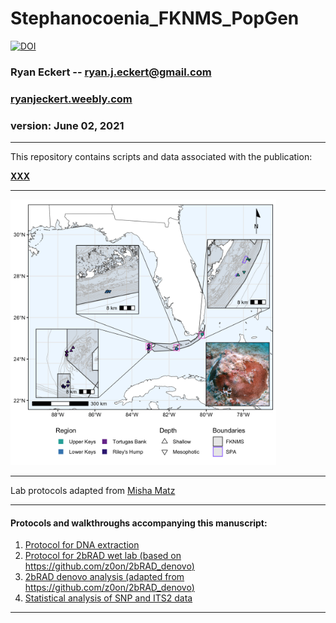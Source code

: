 # Stephanocoenia_FKNMS_PopGen

[![DOI](https://zenodo.org/badge/DOI/10.5281/zenodo.XXXXXX.svg)](https://doi.org/)

### Ryan Eckert -- <ryan.j.eckert@gmail.com>
### [ryanjeckert.weebly.com](https://ryanjeckert.weebly.com)
### version: June 02, 2021

------------------------------------------------------------------------
This repository contains scripts and data associated with the
publication: 

**[XXX](https://)**

------------------------------------------------------------------------

<img src="figures/map.png" width="425"/>

------------------------------------------------------------------------

Lab protocols adapted from [Misha Matz](https://docs.google.com/document/d/1am7L_Pa5JQ4sSx0eT5j4vdNPy5FUAtMZRsJZ0Ar5g9U/edit?usp=sharing)

------------------------------------------------------------------------

#### Protocols and walkthroughs accompanying this manuscript:

1.  [Protocol for DNA extraction]()
2.  [Protocol for 2bRAD wet lab (based on https://github.com/z0on/2bRAD_denovo)]()
3.  [2bRAD denovo analysis (adapted from https://github.com/z0on/2bRAD_denovo)]()
4.  [Statistical analysis of SNP and ITS2 data]()

------------------------------------------------------------------------
